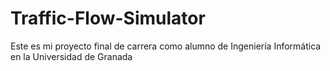 Traffic-Flow-Simulator
======================

Este es mi proyecto final de carrera como alumno de Ingeniería Informática en la Universidad de Granada
